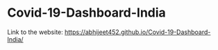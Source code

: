 # Covid-19-Dashboard-India 
Link to the website: https://abhijeet452.github.io/Covid-19-Dashboard-India/

